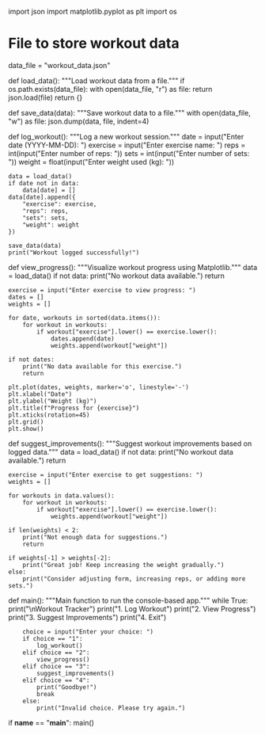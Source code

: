 import json
import matplotlib.pyplot as plt
import os

# File to store workout data
data_file = "workout_data.json"

def load_data():
    """Load workout data from a file."""
    if os.path.exists(data_file):
        with open(data_file, "r") as file:
            return json.load(file)
    return {}

def save_data(data):
    """Save workout data to a file."""
    with open(data_file, "w") as file:
        json.dump(data, file, indent=4)

def log_workout():
    """Log a new workout session."""
    date = input("Enter date (YYYY-MM-DD): ")
    exercise = input("Enter exercise name: ")
    reps = int(input("Enter number of reps: "))
    sets = int(input("Enter number of sets: "))
    weight = float(input("Enter weight used (kg): "))

    data = load_data()
    if date not in data:
        data[date] = []
    data[date].append({
        "exercise": exercise,
        "reps": reps,
        "sets": sets,
        "weight": weight
    })
    
    save_data(data)
    print("Workout logged successfully!")

def view_progress():
    """Visualize workout progress using Matplotlib."""
    data = load_data()
    if not data:
        print("No workout data available.")
        return
    
    exercise = input("Enter exercise to view progress: ")
    dates = []
    weights = []
    
    for date, workouts in sorted(data.items()):
        for workout in workouts:
            if workout["exercise"].lower() == exercise.lower():
                dates.append(date)
                weights.append(workout["weight"])
    
    if not dates:
        print("No data available for this exercise.")
        return
    
    plt.plot(dates, weights, marker='o', linestyle='-')
    plt.xlabel("Date")
    plt.ylabel("Weight (kg)")
    plt.title(f"Progress for {exercise}")
    plt.xticks(rotation=45)
    plt.grid()
    plt.show()

def suggest_improvements():
    """Suggest workout improvements based on logged data."""
    data = load_data()
    if not data:
        print("No workout data available.")
        return
    
    exercise = input("Enter exercise to get suggestions: ")
    weights = []
    
    for workouts in data.values():
        for workout in workouts:
            if workout["exercise"].lower() == exercise.lower():
                weights.append(workout["weight"])
    
    if len(weights) < 2:
        print("Not enough data for suggestions.")
        return
    
    if weights[-1] > weights[-2]:
        print("Great job! Keep increasing the weight gradually.")
    else:
        print("Consider adjusting form, increasing reps, or adding more sets.")

def main():
    """Main function to run the console-based app."""
    while True:
        print("\nWorkout Tracker")
        print("1. Log Workout")
        print("2. View Progress")
        print("3. Suggest Improvements")
        print("4. Exit")
        
        choice = input("Enter your choice: ")
        if choice == "1":
            log_workout()
        elif choice == "2":
            view_progress()
        elif choice == "3":
            suggest_improvements()
        elif choice == "4":
            print("Goodbye!")
            break
        else:
            print("Invalid choice. Please try again.")

if __name__ == "__main__":
    main()
